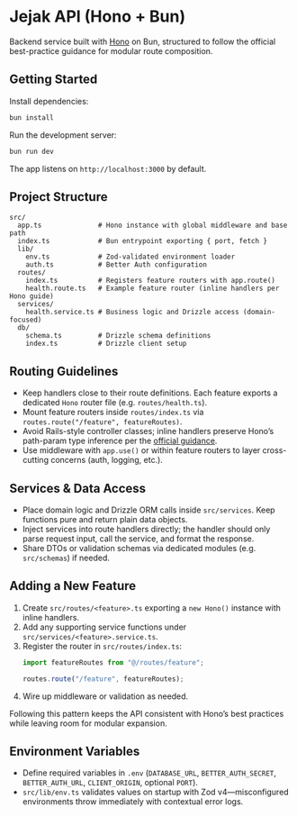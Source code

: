 # Jejak API (Hono + Bun)

Backend service built with [Hono](https://hono.dev/) on Bun, structured to follow the official best-practice guidance for modular route composition.

## Getting Started

Install dependencies:

```sh
bun install
```

Run the development server:

```sh
bun run dev
```

The app listens on `http://localhost:3000` by default.

## Project Structure

```
src/
  app.ts              # Hono instance with global middleware and base path
  index.ts            # Bun entrypoint exporting { port, fetch }
  lib/
    env.ts            # Zod-validated environment loader
    auth.ts           # Better Auth configuration
  routes/
    index.ts          # Registers feature routers with app.route()
    health.route.ts   # Example feature router (inline handlers per Hono guide)
  services/
    health.service.ts # Business logic and Drizzle access (domain-focused)
  db/
    schema.ts         # Drizzle schema definitions
    index.ts          # Drizzle client setup
```

## Routing Guidelines

- Keep handlers close to their route definitions. Each feature exports a dedicated `Hono` router file (e.g. `routes/health.ts`).
- Mount feature routers inside `routes/index.ts` via `routes.route("/feature", featureRoutes)`.
- Avoid Rails-style controller classes; inline handlers preserve Hono’s path-param type inference per the [official guidance](https://hono.dev/docs/guides/best-practices).
- Use middleware with `app.use()` or within feature routers to layer cross-cutting concerns (auth, logging, etc.).

## Services & Data Access

- Place domain logic and Drizzle ORM calls inside `src/services`. Keep functions pure and return plain data objects.
- Inject services into route handlers directly; the handler should only parse request input, call the service, and format the response.
- Share DTOs or validation schemas via dedicated modules (e.g. `src/schemas`) if needed.

## Adding a New Feature

1. Create `src/routes/<feature>.ts` exporting a `new Hono()` instance with inline handlers.
2. Add any supporting service functions under `src/services/<feature>.service.ts`.
3. Register the router in `src/routes/index.ts`:
   ```ts
   import featureRoutes from "@/routes/feature";

   routes.route("/feature", featureRoutes);
   ```
4. Wire up middleware or validation as needed.

Following this pattern keeps the API consistent with Hono’s best practices while leaving room for modular expansion.

## Environment Variables

- Define required variables in `.env` (`DATABASE_URL`, `BETTER_AUTH_SECRET`, `BETTER_AUTH_URL`, `CLIENT_ORIGIN`, optional `PORT`).
- `src/lib/env.ts` validates values on startup with Zod v4—misconfigured environments throw immediately with contextual error logs.
